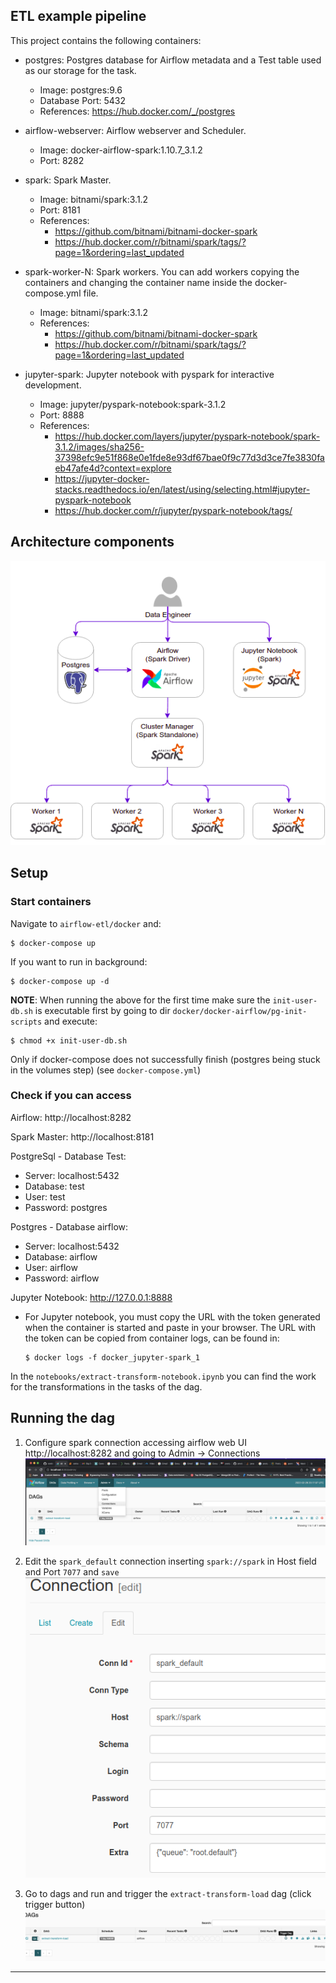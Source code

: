 ## ETL example pipeline 


This project contains the following containers:

* postgres: Postgres database for Airflow metadata and a Test table used as our storage for the task.
    * Image: postgres:9.6
    * Database Port: 5432
    * References: https://hub.docker.com/_/postgres

* airflow-webserver: Airflow webserver and Scheduler.
    * Image: docker-airflow-spark:1.10.7_3.1.2
    * Port: 8282

* spark: Spark Master.
    * Image: bitnami/spark:3.1.2
    * Port: 8181
    * References: 
      * https://github.com/bitnami/bitnami-docker-spark
      * https://hub.docker.com/r/bitnami/spark/tags/?page=1&ordering=last_updated

* spark-worker-N: Spark workers. You can add workers copying the containers and changing the container name inside the docker-compose.yml file.
    * Image: bitnami/spark:3.1.2
    * References: 
      * https://github.com/bitnami/bitnami-docker-spark
      * https://hub.docker.com/r/bitnami/spark/tags/?page=1&ordering=last_updated

* jupyter-spark: Jupyter notebook with pyspark for interactive development.
  * Image: jupyter/pyspark-notebook:spark-3.1.2
  * Port: 8888
  * References: 
    * https://hub.docker.com/layers/jupyter/pyspark-notebook/spark-3.1.2/images/sha256-37398efc9e51f868e0e1fde8e93df67bae0f9c77d3d3ce7fe3830faeb47afe4d?context=explore
    * https://jupyter-docker-stacks.readthedocs.io/en/latest/using/selecting.html#jupyter-pyspark-notebook
    * https://hub.docker.com/r/jupyter/pyspark-notebook/tags/

## Architecture components

![](./doc/architecture.png "Architecture")


## Setup

### Start containers

Navigate to `airflow-etl/docker` and:

    $ docker-compose up

If you want to run in background:

    $ docker-compose up -d

**NOTE**: When running the above for the first time make sure the `init-user-db.sh` is executable first by going to dir `docker/docker-airflow/pg-init-scripts` and execute:

    $ chmod +x init-user-db.sh 

Only if docker-compose does not successfully finish (postgres being stuck in the volumes step) (see `docker-compose.yml`) 

### Check if you can access

Airflow: http://localhost:8282

Spark Master: http://localhost:8181

PostgreSql - Database Test:

* Server: localhost:5432
* Database: test
* User: test
* Password: postgres

Postgres - Database airflow:

* Server: localhost:5432
* Database: airflow
* User: airflow
* Password: airflow

Jupyter Notebook: http://127.0.0.1:8888
  * For Jupyter notebook, you must copy the URL with the token generated when the container is started and paste in your browser. The URL with the token can be copied from container logs, can be found in:
  
        $ docker logs -f docker_jupyter-spark_1

In the `notebooks/extract-transform-notebook.ipynb` you can find the work for the transformations in the tasks of the dag.  
  
## Running the dag

1. Configure spark connection accessing airflow web UI http://localhost:8282 and going to Admin -> Connections
   ![](./doc/edit_connections_airflow_page.png "Airflow Connections")

2. Edit the `spark_default` connection inserting `spark://spark` in Host field and Port `7077` and `save`
    ![](./doc/airflow_spark_connection.png "Airflow Spark connection")

3. Go to dags and run and trigger the `extract-transform-load` dag (click trigger button)
    ![](./doc/trigger_dag.png "trigger dag")

 

-----------------------




